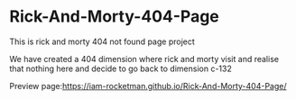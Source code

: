 # Rick-And-Morty-404-Page
This is rick and morty 404 not found page project

We have created a 404 dimension where rick and morty visit and realise that nothing here and decide to go back to dimension c-132

Preview page:https://iam-rocketman.github.io/Rick-And-Morty-404-Page/
